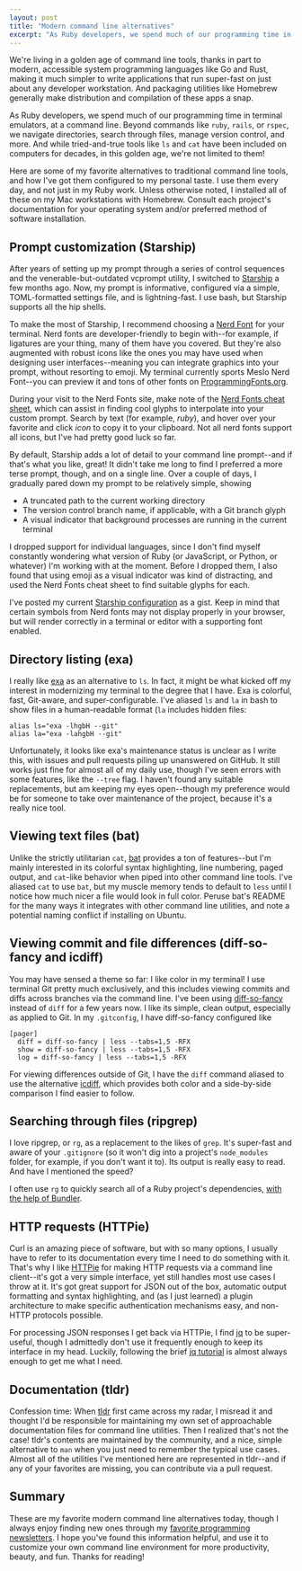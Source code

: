 ```yaml
---
layout: post
title: "Modern command line alternatives"
excerpt: "As Ruby developers, we spend much of our programming time in terminal emulators, at a command line. Here are some of my favorite alternatives to traditional command line tools, and how I've got them configured to my personal taste."
---
```


We're living in a golden age of command line tools, thanks in part to modern, accessible system programming languages like Go and Rust, making it much simpler to write applications that run super-fast on just about any developer workstation. And packaging utilities like Homebrew generally make distribution and compilation of these apps a snap.

As Ruby developers, we spend much of our programming time in terminal emulators, at a command line. Beyond commands like `ruby`, `rails`, or `rspec`, we navigate directories, search through files, manage version control, and more. And while tried-and-true tools like `ls` and `cat` have been included on computers for decades, in this golden age, we're not limited to them!

Here are some of my favorite alternatives to traditional command line tools, and how I've got them configured to my personal taste. I use them every day, and not just in my Ruby work. Unless otherwise noted, I installed all of these on my Mac workstations with Homebrew. Consult each project's documentation for your operating system and/or preferred method of software installation.

## Prompt customization (Starship)

After years of setting up my prompt through a series of control sequences and the venerable-but-outdated vcprompt utility, I switched to [Starship] a few months ago. Now, my prompt is informative, configured via a simple, TOML-formatted settings file, and is lightning-fast. I use bash, but Starship supports all the hip shells.

To make the most of Starship, I recommend choosing a [Nerd Font] for your terminal. Nerd fonts are developer-friendly to begin with--for example, if ligatures are your thing, many of them have you covered. But they're also augmented with robust icons like the ones you may have used when designing user interfaces--meaning you can integrate graphics into your prompt, without resorting to emoji. My terminal currently sports Meslo Nerd Font--you can preview it and tons of other fonts on [ProgrammingFonts.org].

During your visit to the Nerd Fonts site, make note of the [Nerd Fonts cheat sheet], which can assist in finding cool glyphs to interpolate into your custom prompt. Search by text (for example, _ruby_), and hover over your favorite and click _icon_ to copy it to your clipboard. Not all nerd fonts support all icons, but I've had pretty good luck so far.

By default, Starship adds a lot of detail to your command line prompt--and if that's what you like, great! It didn't take me long to find I preferred a more terse prompt, though, and on a single line. Over a couple of days, I gradually pared down my prompt to be relatively simple, showing

- A truncated path to the current working directory
- The version control branch name, if applicable, with a Git branch glyph
- A visual indicator that background processes are running in the current terminal

I dropped support for individual languages, since I don't find myself constantly wondering what version of Ruby (or JavaScript, or Python, or whatever) I'm working with at the moment. Before I dropped them, I also found that using emoji as a visual indicator was kind of distracting, and used the Nerd Fonts cheat sheet to find suitable glyphs for each.

I've posted my current [Starship configuration] as a gist. Keep in mind that certain symbols from Nerd fonts may not display properly in your browser, but will render correctly in a terminal or editor with a supporting font enabled.

[Starship]:https://starship.rs
[Nerd Font]:https://www.nerdfonts.com
[ProgrammingFonts.org]:https://www.programmingfonts.org
[Nerd Fonts cheat sheet]:https://www.nerdfonts.com/cheat-sheet
[Starship configuration]:https://gist.github.com/ruralocity/f910550b6419883f00e41850c7f712ce


## Directory listing (exa)

I really like [exa] as an alternative to `ls`. In fact, it might be what kicked off my interest in modernizing my terminal to the degree that I have. Exa is colorful, fast, Git-aware, and super-configurable. I've aliased `ls` and `la` in bash to show files in a human-readable format (`la` includes hidden files:

```shell
alias ls="exa -lhgbH --git"
alias la="exa -lahgbH --git"
```

Unfortunately, it looks like exa's maintenance status is unclear as I write this, with issues and pull requests piling up unanswered on GitHub. It still works just fine for almost all of my daily use, though I've seen errors with some features, like the `--tree` flag. I haven't found any suitable replacements, but am keeping my eyes open--though my preference would be for someone to take over maintenance of the project, because it's a really nice tool.

[exa]:https://the.exa.website


## Viewing text files (bat)

Unlike the strictly utilitarian `cat`, [bat] provides a ton of features--but I'm mainly interested in its colorful syntax highlighting, line numbering, paged output, and `cat`-like behavior when piped into other command line tools. I've aliased `cat` to use `bat`, but my muscle memory tends to default to `less` until I notice how much nicer a file would look in full color. Peruse bat's README for the many ways it integrates with other command line utilities, and note a potential naming conflict if installing on Ubuntu.

[bat]:https://github.com/sharkdp/bat


## Viewing commit and file differences (diff-so-fancy and icdiff)

You may have sensed a theme so far: I like color in my terminal! I use terminal Git pretty much exclusively, and this includes viewing commits and diffs across branches via the command line. I've been using [diff-so-fancy] instead of `diff` for a few years now. I like its simple, clean output, especially as applied to Git. In my `.gitconfig`, I have diff-so-fancy configured like

```
[pager]
  diff = diff-so-fancy | less --tabs=1,5 -RFX
  show = diff-so-fancy | less --tabs=1,5 -RFX
  log = diff-so-fancy | less --tabs=1,5 -RFX
```

For viewing differences outside of Git, I have the `diff` command aliased to use the alternative [icdiff], which provides both color and a side-by-side comparison I find easier to follow.

[diff-so-fancy]:https://github.com/so-fancy/diff-so-fancy
[icdiff]:https://github.com/jeffkaufman/icdiff


## Searching through files (ripgrep)

I love ripgrep, or `rg`, as a replacement to the likes of `grep`. It's super-fast and aware of your `.gitignore` (so it won't dig into a project's `node_modules` folder, for example, if you don't want it to). Its output is really easy to read. And have I mentioned the speed?

I often use `rg` to quickly search all of a Ruby project's dependencies, [with the help of Bundler].

[ripgrep]:https://github.com/BurntSushi/ripgrep
[with the help of Bundler]:https://everydayrails.com/2018/06/11/bundler-shortcuts.html


## HTTP requests (HTTPie)

Curl is an amazing piece of software, but with so many options, I usually have to refer to its documentation every time I need to do something with it. That's why I like [HTTPie] for making HTTP requests via a command line client--it's got a very simple interface, yet still handles most use cases I throw at it. It's got great support for JSON out of the box, automatic output formatting and syntax highlighting, and (as I just learned) a plugin architecture to make specific authentication mechanisms easy, and non-HTTP protocols possible.

For processing JSON responses I get back via HTTPie, I find [jq] to be super-useful, though I admittedly don't use it frequently enough to keep its interface in my head. Luckily, following the brief [jq tutorial] is almost always enough to get me what I need.

[HTTPie]:https://httpie.org
[jq]:https://stedolan.github.io/jq/
[jq tutorial]:https://stedolan.github.io/jq/tutorial/


## Documentation (tldr)

Confession time: When [tldr] first came across my radar, I misread it and thought I'd be responsible for maintaining my own set of approachable documentation files for command line utilities. Then I realized that's not the case! tldr's contents are maintained by the community, and a nice, simple alternative to `man` when you just need to remember the typical use cases. Almost all of the utilities I've mentioned here are represented in tldr--and if any of your favorites are missing, you can contribute via a pull request.

[tldr]:https://github.com/tldr-pages/tldr


## Summary

These are my favorite modern command line alternatives today, though I always enjoy finding new ones through my [favorite programming newsletters]. I hope you've found this information helpful, and use it to customize your own command line environment for more productivity, beauty, and fun. Thanks for reading!

[favorite programming newsletters]:/2020/05/25/newsletters-for-rails-developers.html
